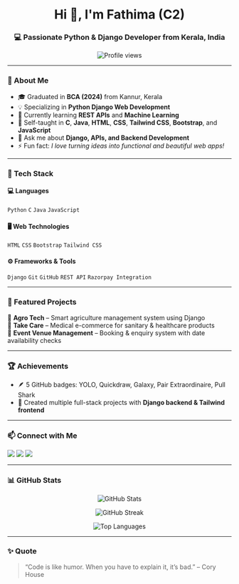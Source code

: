 <h1 align="center">Hi 👋, I'm Fathima (C2)</h1>
<h3 align="center">💻 Passionate Python & Django Developer from Kerala, India</h3>

<p align="center">
  <img src="https://komarev.com/ghpvc/?username=FathimaMP&label=Profile%20views&color=blueviolet&style=flat" alt="Profile views" />
</p>

--- 

### 🚀 About Me
- 🎓 Graduated in **BCA (2024)** from Kannur, Kerala  
- 💡 Specializing in **Python Django Web Development**  
- 🌱 Currently learning **REST APIs** and **Machine Learning**  
- 🧠 Self-taught in **C**, **Java**, **HTML**, **CSS**, **Tailwind CSS**, **Bootstrap**, and **JavaScript**  
- 💬 Ask me about **Django, APIs, and Backend Development**  
- ⚡ Fun fact: *I love turning ideas into functional and beautiful web apps!*  

---

### 🧰 Tech Stack
#### 💻 Languages
`Python` `C` `Java` `JavaScript`

#### 🖥️ Web Technologies
`HTML` `CSS` `Bootstrap` `Tailwind CSS`

#### ⚙️ Frameworks & Tools
`Django` `Git` `GitHub` `REST API` `Razorpay Integration`

---

### 📂 Featured Projects
🔹 **Agro Tech** – Smart agriculture management system using Django  
🔹 **Take Care** – Medical e-commerce for sanitary & healthcare products  
🔹 **Event Venue Management** – Booking & enquiry system with date availability checks  

--- 
 
### 🏆 Achievements
- 🪶 5 GitHub badges: YOLO, Quickdraw, Galaxy, Pair Extraordinaire, Pull Shark  
- 💼 Created multiple full-stack projects with **Django backend & Tailwind frontend**

---

### 📫 Connect with Me
<p align="left">
  <a href="mailto:fathimamp000@gmail.com" target="_blank"><img src="https://img.shields.io/badge/Gmail-D14836?style=for-the-badge&logo=gmail&logoColor=white"></a>
  <a href="https://github.com/FathimaMP" target="_blank"><img src="https://img.shields.io/badge/GitHub-000?style=for-the-badge&logo=github&logoColor=white"></a>
  <a href="https://www.linkedin.com/in/fathimamp" target="_blank"><img src="https://img.shields.io/badge/LinkedIn-0077B5?style=for-the-badge&logo=linkedin&logoColor=white"></a>
</p>

---

### 📊 GitHub Stats
<p align="center">
  <img src="https://github-readme-stats.vercel.app/api?username=FathimaMP&show_icons=true&theme=radical" alt="GitHub Stats" />
</p>

<p align="center">
  <img src="https://github-readme-streak-stats.herokuapp.com/?user=FathimaMP&theme=radical" alt="GitHub Streak" />
</p>

<p align="center">
  <img src="https://github-readme-stats.vercel.app/api/top-langs/?username=FathimaMP&layout=compact&theme=radical" alt="Top Languages" />
</p>

---

### ✨ Quote
> “Code is like humor. When you have to explain it, it’s bad.” – Cory House
